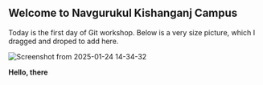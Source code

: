 ## Welcome to Navgurukul Kishanganj Campus
Today is the first day of Git workshop.
Below is a very size picture, which I dragged and droped to add here.

![Screenshot from 2025-01-24 14-34-32](https://github.com/user-attachments/assets/c616eeef-8411-491e-a211-46cfa2f7e4fa)

<b>Hello, there</b>
